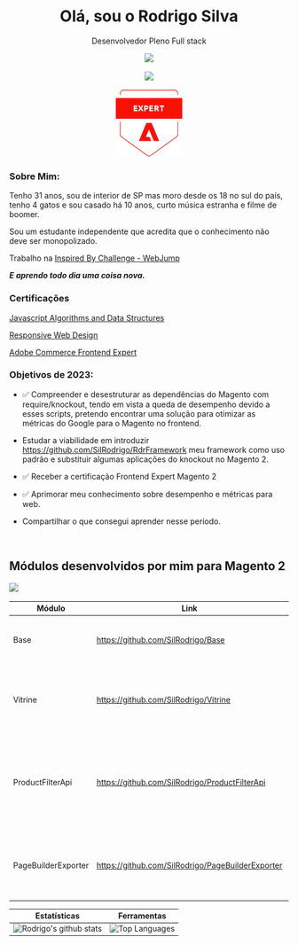 
<h1 align='center'>
  Olá, sou o Rodrigo Silva 
</h1>

<p align='center'>
  Desenvolvedor Pleno Full stack    
</p>
<p align='center'>
<img src="https://img.shields.io/badge/Email-rodrigo.sil91@gmail.com-green">
</p>
<p align='center'>
<img src="https://skillicons.dev/icons?i=html,css,js,ts,php,react,angular,nodejs,mysql,wordpress">
</p>
<p align='center'>
    <a target="_blank" rel="noopener" href="https://www.credly.com/badges/03be36f8-f974-4437-8824-1e61d40c8397/public_url"><img src="https://github.com/SilRodrigo/SilRodrigo/blob/main/adobe-certified-expert-adobe-commerce-front-end-developer.png"></a>
</p>

### Sobre Mim:
<p>  
    Tenho 31 anos, sou de interior de SP mas moro desde os 18 no sul do país, tenho 4 gatos e sou casado há 10 anos, curto música estranha e filme de boomer.  
</p>
<p> 
Sou um estudante independente que acredita que o conhecimento não deve ser monopolizado.

Trabalho na [Inspired By Challenge - WebJump](https://webjump.com.br/)
</p>
 <p> 
  <em><strong>E aprendo todo dia uma coisa nova.</strong></em>
</p>

<h3>Certificações</h3>
  <p>
    <a target="_blank" href="https://freecodecamp.org/certification/fcc302c8267-67ec-47d2-9eea-73851deecef5/javascript-algorithms-and-data-structures">Javascript Algorithms and Data Structures</a>  
  </p>
  <p>
    <a target="_blank" href="https://freecodecamp.org/certification/fcc302c8267-67ec-47d2-9eea-73851deecef5/responsive-web-design">Responsive Web Design</a>
  </p>
  <p>
    <a target="_blank" href="https://www.credly.com/badges/03be36f8-f974-4437-8824-1e61d40c8397/public_url">Adobe Commerce Frontend Expert</a>
  </p>  

### Objetivos de 2023:
- ✅ Compreender e desestruturar as dependências do Magento com require/knockout, tendo em vista a queda de desempenho devido a esses scripts, pretendo encontrar uma solução para otimizar as métricas do Google para o Magento no frontend.

- Estudar a viabilidade em introduzir https://github.com/SilRodrigo/RdrFramework meu framework como uso padrão e substituir algumas aplicações do knockout no Magento 2.

- ✅ Receber a certificação Frontend Expert Magento 2

- ✅ Aprimorar meu conhecimento sobre desempenho e métricas para web.

- Compartilhar o que consegui aprender nesse período.

<br>

## Módulos desenvolvidos por mim para Magento 2
<a href="https://packagist.org/packages/rsilva/">
  <img src="https://img.shields.io/badge/Packagist-Rsilva%20Modules-brightgreen">
</a>

| **Módulo** | **Link** | **Descrição**
|--|--|--|
| Base | https://github.com/SilRodrigo/Base | Base para instalação dos demais módulos.
| Vitrine | https://github.com/SilRodrigo/Vitrine | Marque e link produtos em posições de uma imagem.
| ProductFilterApi | https://github.com/SilRodrigo/ProductFilterApi | Api para receber uma coleção de produtos filtrados conforme parâmetros da requisição.
| PageBuilderExporter | https://github.com/SilRodrigo/PageBuilderExporter | Importe e exporte os templates de *page builder* de sua loja Magento.

| Estatísticas | Ferramentas |
|--|--|
| ![Rodrigo's github stats](https://github-readme-stats.vercel.app/api?username=silrodrigo&show_icons=true&hide_border=true&count_private=true&theme=calm) | ![Top Languages](https://github-readme-stats.vercel.app/api/top-langs/?username=silrodrigo&langs_count=10&count_private=true&hide_border=true&theme=calm&layout=compact) |
